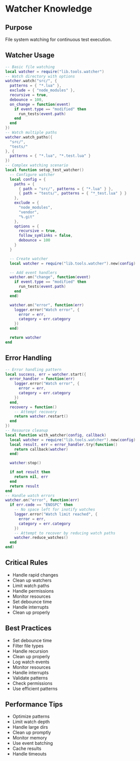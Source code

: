 # Watcher Knowledge


## Purpose


File system watching for continuous test execution.

## Watcher Usage



```lua
-- Basic file watching
local watcher = require("lib.tools.watcher")
-- Watch directory with options
watcher.watch("src/", {
  patterns = { "*.lua" },
  exclude = { "node_modules" },
  recursive = true,
  debounce = 100,
  on_change = function(event)
    if event.type == "modified" then
      run_tests(event.path)
    end
  end
})
-- Watch multiple paths
watcher.watch_paths({
  "src/",
  "tests/"
}, {
  patterns = { "*.lua", "*.test.lua" }
})
-- Complex watching scenario
local function setup_test_watcher()
  -- Configure watcher
  local config = {
    paths = {
      { path = "src/", patterns = { "*.lua" } },
      { path = "tests/", patterns = { "*_test.lua" } }
    },
    exclude = {
      "node_modules",
      "vendor",
      "%.git"
    },
    options = {
      recursive = true,
      follow_symlinks = false,
      debounce = 100
    }
  }

  -- Create watcher
  local watcher = require("lib.tools.watcher").new(config)

  -- Add event handlers
  watcher.on("change", function(event)
    if event.type == "modified" then
      run_tests(event.path)
    end
  end)

  watcher.on("error", function(err)
    logger.error("Watch error", {
      error = err,
      category = err.category
    })
  end)

  return watcher
end
```



## Error Handling



```lua
-- Error handling pattern
local success, err = watcher.start({
  error_handler = function(err)
    logger.error("Watch error", {
      error = err,
      category = err.category
    })
  end,
  recovery = function()
    -- Attempt recovery
    return watcher.restart()
  end
})
-- Resource cleanup
local function with_watcher(config, callback)
  local watcher = require("lib.tools.watcher").new(config)
  local result, err = error_handler.try(function()
    return callback(watcher)
  end)

  watcher:stop()

  if not result then
    return nil, err
  end
  return result
end
-- Handle watch errors
watcher.on("error", function(err)
  if err.code == "ENOSPC" then
    -- No space left for inotify watches
    logger.error("Watch limit reached", {
      error = err,
      category = err.category
    })
    -- Attempt to recover by reducing watch paths
    watcher.reduce_watches()
  end
end)
```



## Critical Rules



- Handle rapid changes
- Clean up watchers
- Limit watch paths
- Handle permissions
- Monitor resources
- Set debounce time
- Handle interrupts
- Clean up properly


## Best Practices



- Set debounce time
- Filter file types
- Handle recursion
- Clean up properly
- Log watch events
- Monitor resources
- Handle interrupts
- Validate patterns
- Check permissions
- Use efficient patterns


## Performance Tips



- Optimize patterns
- Limit watch depth
- Handle large dirs
- Clean up promptly
- Monitor memory
- Use event batching
- Cache results
- Handle timeouts
